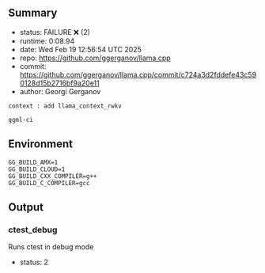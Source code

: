 ## Summary

- status:  FAILURE ❌ (2)
- runtime: 0:08.94
- date:    Wed Feb 19 12:56:54 UTC 2025
- repo:    https://github.com/ggerganov/llama.cpp
- commit:  https://github.com/ggerganov/llama.cpp/commit/c724a3d2fddefe43c590128d15b2716bf9a20e11
- author:  Georgi Gerganov
```
context : add llama_context_rwkv

ggml-ci
```

## Environment

```
GG_BUILD_AMX=1
GG_BUILD_CLOUD=1
GG_BUILD_CXX_COMPILER=g++
GG_BUILD_C_COMPILER=gcc
```

## Output

### ctest_debug

Runs ctest in debug mode
- status: 2
```

```

